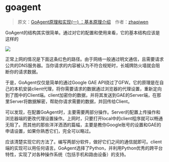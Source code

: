 # goagent

> 原文：[GoAgent原理和实现\(一\) ：基本原理介绍](https://studygolang.com/articles/4319)&emsp;作者：[zhaqiwen](https://my.csdn.net/zhaqiwen)

 GoAgent的结构其实很简单。通过对它的配置和使用来看，它的基本结构应该是这样的

![](https://raw.githubusercontent.com/loremwalker/fq-book/master/docs/images/goagengstuture.jpg)

 正常上网的情况是下面这条红色的路径。由于网络一般通过明文通信，且需要请求公共的DNS服务器。当你请求的内容被认为不符合规矩时，长城牌防火墙就会阻断你的请求数据。

于是，GoAgent仅仅是简单的通过Google GAE API绕过了GFW。它的原理是在自己的本机安装client代理，将你需要请求的数据通过浏览器的代理设置，重新定向到了图中的Client端。client加密你的数据，并将其发送到GAE的Server端，在那里Server将数据解密，帮助你请求需要的数据，并回传给Client。

可以发现，在配置GoAgent时，主要需要两部分操作。Server的配置上传操作和浏览器端的更改代理设置操作。上网时，只要打开local中的client程序就可以畅通无阻了。而其他的那些洋洋洒洒的篇幅，主要是教你Google账号的设置和GAE的申请设置，如果你熟悉它们，完全可以略过。

应该清楚实现它的方法了。编写两部分软件，做好它们之间的通信就即可。client端的实现可以用任何语言。GoAgent选择了Python，并利用Python优秀的跨平台特性，实现了对各种操作系统（包括手机和路由设备）的支持。

